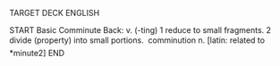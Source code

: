 TARGET DECK
ENGLISH

START
Basic
Comminute
Back: v. (-ting) 1 reduce to small fragments. 2 divide (property) into small portions.  comminution n. [latin: related to *minute2]
END
